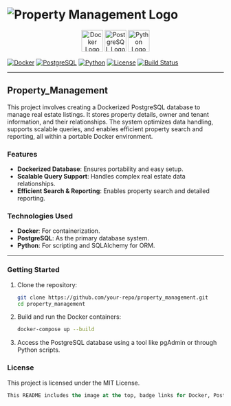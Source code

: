 # ![Property Management Logo](https://i.postimg.cc/mkTMq3CH/db-management-sys-1170x658.png)

<p align="center">
  <img src="https://www.docker.com/sites/default/files/d8/2019-07/Moby-logo.png" alt="Docker Logo" height="50">
  <img src="https://upload.wikimedia.org/wikipedia/commons/2/29/Postgresql_elephant.svg" alt="PostgreSQL Logo" height="50">
  <img src="https://www.python.org/static/community_logos/python-logo-master-v3-TM.png" alt="Python Logo" height="50">
</p>

[![Docker](https://img.shields.io/badge/docker-v24.0.0-blue?logo=docker)](https://www.docker.com/)
[![PostgreSQL](https://img.shields.io/badge/postgresql-v16.4-blue?logo=postgresql)](https://www.postgresql.org/)
[![Python](https://img.shields.io/badge/python-3.10%2B-blue?logo=python)](https://www.python.org/)
[![License](https://img.shields.io/badge/license-MIT-green)](./LICENSE)
[![Build Status](https://img.shields.io/badge/build-passing-brightgreen?logo=github)](https://github.com/your-repo/property_management/actions)

---

## Property_Management

This project involves creating a Dockerized PostgreSQL database to manage real estate listings. It stores property details, owner and tenant information, and their relationships. The system optimizes data handling, supports scalable queries, and enables efficient property search and reporting, all within a portable Docker environment.

### Features
- **Dockerized Database**: Ensures portability and easy setup.
- **Scalable Query Support**: Handles complex real estate data relationships.
- **Efficient Search & Reporting**: Enables property search and detailed reporting.

### Technologies Used
- **Docker**: For containerization.
- **PostgreSQL**: As the primary database system.
- **Python**: For scripting and SQLAlchemy for ORM.

---

### Getting Started
1. Clone the repository:
   ```bash
   git clone https://github.com/your-repo/property_management.git
   cd property_management
2. Build and run the Docker containers:
    ```bash
    docker-compose up --build

3. Access the PostgreSQL database using a tool like pgAdmin or through Python scripts.

### License

This project is licensed under the MIT License.

```sql
This README includes the image at the top, badge links for Docker, PostgreSQL, Python, and other relevant sections, along with setup instructions and license information—all in one file for clarity and convenience.
